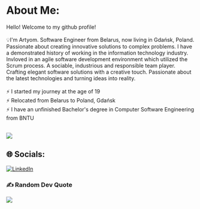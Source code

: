 #  About Me:
Hello! Welcome to my github profile!<br><br>💡I'm Artyom. Software Engineer from Belarus, now living in Gdańsk, Poland. Passionate about creating innovative solutions to complex problems. 
I have a demonstrated history of working in the information technology industry. Invloved in an agile software development environment which utilized the Scrum process. A sociable, industrious and responsible team player. Crafting elegant software solutions with a creative touch. Passionate about the latest technologies and turning ideas into reality.<br><br>⚡ I started my journey at the age of 19<br>⚡ Relocated from Belarus to Poland, Gdańsk<br>⚡ I have an unfinished Bachelor's degree in Computer Software Engineering from BNTU <br/><br/> 

<img src="https://github-readme-stats.vercel.app/api/top-langs/?username=ArtyomKolosov2&layout=compact&hide=jupyter%20notebook,html,css,scss&theme=radical">

## 🌐 Socials:
[![LinkedIn](https://img.shields.io/badge/LinkedIn-%230077B5.svg?logo=linkedin&logoColor=white)](https://linkedin.com/in/artyom-kolosov/) 

### ✍️ Random Dev Quote
![](https://quotes-github-readme.vercel.app/api?type=horizontal&theme=radical)
